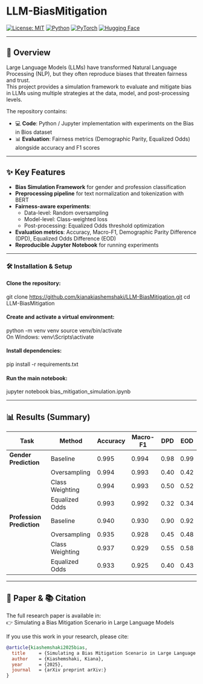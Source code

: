 # LLM-BiasMitigation

[![License: MIT](https://img.shields.io/badge/License-MIT-blue.svg)](LICENSE)
[![Python](https://img.shields.io/badge/Python-3.8+-brightgreen.svg)](https://www.python.org/)
[![PyTorch](https://img.shields.io/badge/PyTorch-EE4C2C.svg?logo=pytorch&logoColor=white)](https://pytorch.org/)
[![Hugging Face](https://img.shields.io/badge/Transformers-🤗-yellow.svg)](https://huggingface.co/transformers/)

---

## 📖 Overview
Large Language Models (LLMs) have transformed Natural Language Processing (NLP), but they often reproduce biases that threaten fairness and trust.  
This project provides a simulation framework to evaluate and mitigate bias in LLMs using multiple strategies at the data, model, and post-processing levels.

The repository contains:
- 💻 **Code**: Python / Jupyter implementation with experiments on the Bias in Bios dataset  
- 📊 **Evaluation**: Fairness metrics (Demographic Parity, Equalized Odds) alongside accuracy and F1 scores  

---

## ✨ Key Features
- **Bias Simulation Framework** for gender and profession classification
- **Preprocessing pipeline** for text normalization and tokenization with BERT
- **Fairness-aware experiments**:
  - Data-level: Random oversampling
  - Model-level: Class-weighted loss
  - Post-processing: Equalized Odds threshold optimization
- **Evaluation metrics**: Accuracy, Macro-F1, Demographic Parity Difference (DPD), Equalized Odds Difference (EOD)
- **Reproducible Jupyter Notebook** for running experiments


---

### 🛠️ Installation & Setup

#### Clone the repository:
git clone https://github.com/kianakiashemshaki/LLM-BiasMitigation.git
cd LLM-BiasMitigation

#### Create and activate a virtual environment:
python -m venv venv
source venv/bin/activate   
On Windows: venv\Scripts\activate

#### Install dependencies:
pip install -r requirements.txt

#### Run the main notebook:
jupyter notebook bias_mitigation_simulation.ipynb


---

## 📊 Results (Summary)

| **Task**              | **Method**          | **Accuracy** | **Macro-F1** | **DPD** | **EOD** |
|-----------------------|---------------------|--------------|--------------|---------|---------|
| **Gender Prediction** | Baseline            | 0.995        | 0.994        | 0.98    | 0.99    |
|                       | Oversampling        | 0.994        | 0.993        | 0.40    | 0.42    |
|                       | Class Weighting     | 0.994        | 0.993        | 0.50    | 0.52    |
|                       | Equalized Odds      | 0.993        | 0.992        | 0.32    | 0.34    |
| **Profession Prediction** | Baseline        | 0.940        | 0.930        | 0.90    | 0.92    |
|                       | Oversampling        | 0.935        | 0.928        | 0.45    | 0.48    |
|                       | Class Weighting     | 0.937        | 0.929        | 0.55    | 0.58    |
|                       | Equalized Odds      | 0.933        | 0.925        | 0.40    | 0.43    |

---

## 📄 Paper & 📚 Citation

The full research paper is available in:  
👉 Simulating a Bias Mitigation Scenario in Large Language Models 

If you use this work in your research, please cite:

```bibtex
@article{kiashemshaki2025bias,
  title     = {Simulating a Bias Mitigation Scenario in Large Language Models},
  author    = {Kiashemshaki, Kiana},
  year      = {2025},
  journal   = {arXiv preprint arXiv:}  
}





